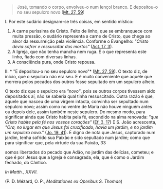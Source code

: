 
> José, tomando o corpo, envolveu-o num lençol branco. E depositou-o no seu sepulcro novo ([Mt. 27, 59](https://vulgata.online/bible/Mt.27?ed=MS&vfn=MS.Mt.27.59:vs))

I.  Por este sudário designam-se três coisas, em sentido místico: 

1. A carne puríssima de Cristo. Feito de linho, que se embranquece com muita pressão, o sudário representa a carne de Cristo, que chega ao alvor da ressurreição pela violência. Conforme o Evangelho: *"Cristo devia sofrer e ressuscitar dos mortos"* ([Act. 17, 3](https://vulgata.online/bible/Act.17?ed=MS&vfn=MS.Act.17.3:vs)).
2. A Igreja, que não tenha mancha nem ruga. É o que representa este linho, fiado com diversas linhas.
3. A consciência pura, onde Cristo repousa.

II. * "E depositou-o no seu sepulcro novo"* ([Mt. 27, 59](https://vulgata.online/bible/Mt.27?ed=MS&vfn=MS.Mt.27.59:vs)). O texto diz, de início, que o sepulcro não era seu. E é muito conveniente que aquele que morrera pelos pecados dos outros fosse sepultado em um sepulcro alheio.

O texto diz que o sepulcro era *"novo"*, pois se outros corpos tivessem sido depositados aí, não se saberia qual tinha ressuscitado. Outra razão é que, àquele que nasceu de uma virgem intacta, convinha ser sepultado num sepulcro novo; assim como no ventre de Maria não houve ninguém antes ou depois dele, assim também neste sepulcro. Do mesmo modo, para significar ainda que Cristo habita pela fé, escondido na alma renovada: *"que Cristo habite pela fé nos vossos corações"* ([Ef. 3, 17](https://vulgata.online/bible/Ef.3?ed=MS&vfn=MS.Ef.3.17:vs)) E S. João acrescenta, *"Ora, no lugar em que Jesus foi crucificado, havia um jardim, e no jardim um sepulcro novo."* ([Jo. 19, 41](https://vulgata.online/bible/Jo.19?ed=MS&vfn=MS.Jo.19.41:vs)). É digno de nota que Jesus, capturado num jardim, tenha sofrido sua Paixão e sido sepultado num jardim; como que para significar que, pela virtude da sua Paixão, 33

somos libertados do pecado que Adão, no jardim das delícias, cometeu; e que é por Jesus que a Igreja é consagrada, ela, que é como o Jardim fechado, do Cântico.

*In Matth., XXVII.*

(P. D. Mézard, O. P., *Meditationes ex Operibus S. Thomae*)


